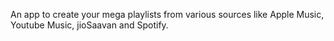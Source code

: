 An app to create your mega playlists from various sources like Apple Music, Youtube Music, jioSaavan and Spotify.
